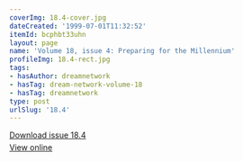 ```yaml
---
coverImg: 18.4-cover.jpg
dateCreated: '1999-07-01T11:32:52'
itemId: bcphbt33uhn
layout: page
name: 'Volume 18, issue 4: Preparing for the Millennium'
profileImg: 18.4-rect.jpg
tags:
- hasAuthor: dreamnetwork
- hasTag: dream-network-volume-18
- hasTag: dreamnetwork
type: post
urlSlug: '18.4'
---
```

<p style="margin-block-end: 5px; margin-block-start: 5px;"><a href="../files/pdfs/Volume_18/18.4-Dream-Network-Vol-18-No-4.pdf" download="">Download issue 18.4</a></p><p style="margin-block-end: 5px; margin-block-start: 5px;"><a href="../files/pdfs/Volume_18/18.4-Dream-Network-Vol-18-No-4.pdf">View online</a></p>